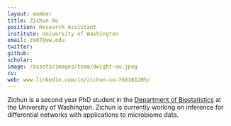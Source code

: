 ```yaml
---
layout: member
title: Zichun Xu
position: Research Assistant
institute: University of Washington
email: zx87@uw.edu
twitter: 
github: 
scholar: 
image: /assets/images/team/dwight-xu.jpeg
cv: 
web: www.linkedin.com/in/zichun-xu-768161205/
---
```


Zichun is a second year PhD student in the [Department of Biostatistics](https://www.biostat.washington.edu/people/dwight-xu) at the University of Washington. Zichun is currently working on inference for differential networks with applications to microbiome data. 



